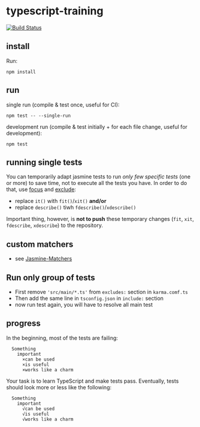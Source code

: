 # typescript-training
[![Build Status](https://travis-ci.org/CastellierGwenole/typescript-training.svg?branch=exercises-step)](https://travis-ci.org/CastellierGwenole/typescript-training)

## install

Run:

    npm install

## run

single run (compile & test once, useful for CI):

    npm test -- --single-run

development run (compile & test initially + for each file change, useful for development):

    npm test

## running single tests

You can temporarily adapt jasmine tests to run *only few specific tests* (one
or more) to save time, not to execute all the tests you have. In order to do
that, use [focus](http://jasmine.github.io/2.6/focused_specs.html)
and [exclude](https://jasmine.github.io/2.6/introduction.html#section-Disabling_Suites):

 * replace `it()` with `fit()`/`xit()` **and/or**
 * replace `describe()` tiwh `fdescribe()`/`xdescribe()`

Important thing, however, is **not to push** these temporary changes (`fit`,
`xit`, `fdescribe`, `xdescribe`) to the repository.

## custom matchers

 * see [Jasmine-Matchers](https://github.com/JamieMason/Jasmine-Matchers)

## Run only group of tests

* First remove `'src/main/*.ts'` from `excludes:` section in `karma.comf.ts`
* Then add the same line in `tsconfig.json` in `include:` section
* now run test again, you will have to resolve all main test

## progress

In the beginning, most of the tests are failing:

      Something
        important
          ×can be used
          ×is useful
          ×works like a charm

Your task is to learn TypeScript and make tests pass. Eventually, tests should look more or less like the following:

      Something
        important
          √can be used
          √is useful
          √works like a charm
